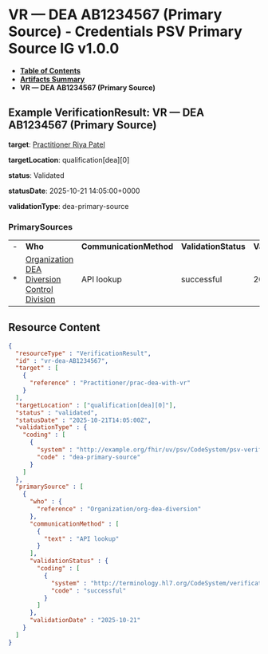 # VR — DEA AB1234567 (Primary Source) - Credentials PSV Primary Source IG v1.0.0

* [**Table of Contents**](toc.md)
* [**Artifacts Summary**](artifacts.md)
* **VR — DEA AB1234567 (Primary Source)**

## Example VerificationResult: VR — DEA AB1234567 (Primary Source)

**target**: [Practitioner Riya Patel](Practitioner-prac-dea-with-vr.md)

**targetLocation**: qualification[dea][0]

**status**: Validated

**statusDate**: 2025-10-21 14:05:00+0000

**validationType**: dea-primary-source

### PrimarySources

| | | | | |
| :--- | :--- | :--- | :--- | :--- |
| - | **Who** | **CommunicationMethod** | **ValidationStatus** | **ValidationDate** |
| * | [Organization DEA Diversion Control Division](Organization-org-dea-diversion.md) | API lookup | successful | 2025-10-21 |



## Resource Content

```json
{
  "resourceType" : "VerificationResult",
  "id" : "vr-dea-AB1234567",
  "target" : [
    {
      "reference" : "Practitioner/prac-dea-with-vr"
    }
  ],
  "targetLocation" : ["qualification[dea][0]"],
  "status" : "validated",
  "statusDate" : "2025-10-21T14:05:00Z",
  "validationType" : {
    "coding" : [
      {
        "system" : "http://example.org/fhir/uv/psv/CodeSystem/psv-verification-type-cs",
        "code" : "dea-primary-source"
      }
    ]
  },
  "primarySource" : [
    {
      "who" : {
        "reference" : "Organization/org-dea-diversion"
      },
      "communicationMethod" : [
        {
          "text" : "API lookup"
        }
      ],
      "validationStatus" : {
        "coding" : [
          {
            "system" : "http://terminology.hl7.org/CodeSystem/verificationresult-status",
            "code" : "successful"
          }
        ]
      },
      "validationDate" : "2025-10-21"
    }
  ]
}

```
